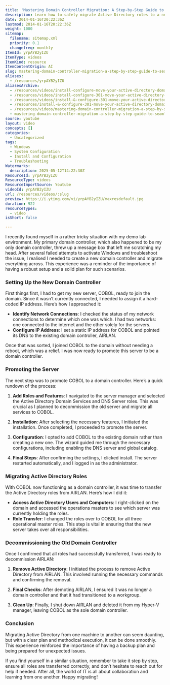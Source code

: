 ```yaml
---
title: 'Mastering Domain Controller Migration: A Step-by-Step Guide to Seamless Active Directory Transfers'
description: Learn how to safely migrate Active Directory roles to a new domain controller, including setup, role transfer, and decommissioning the old server for minimal disruption.
date: 2014-01-16T20:22:36Z
lastmod: 2014-01-16T20:22:36Z
weight: 1000
sitemap:
  filename: sitemap.xml
  priority: 0.1
  changefreq: monthly
ItemId: yrpAYB2yIZU
ItemType: videos
ItemKind: resource
ItemContentOrigin: AI
slug: mastering-domain-controller-migration-a-step-by-step-guide-to-seamless-active-directory-transfers
aliases:
  - /resources/yrpAYB2yIZU
aliasesArchive:
  - /resources/videos/install-configure-move-your-active-directory-domain-to-another-server
  - /resources/videos/install-configure-301-move-your-active-directory-domain-to-another-server
  - /resources/videos/install-&-configure-301-move-your-active-directory-domain-to-another-server
  - /resources/install-&-configure-301-move-your-active-directory-domain-to-another-server
  - /resources/videos/mastering-domain-controller-migration-a-step-by-step-guide-to-seamless-active-directory-transfers
  - mastering-domain-controller-migration-a-step-by-step-guide-to-seamless-active-directory-transfers
source: youtube
layout: video
concepts: []
categories:
  - Uncategorized
tags:
  - Windows
  - System Configuration
  - Install and Configuration
  - Troubleshooting
Watermarks:
  description: 2025-05-12T14:22:30Z
ResourceId: yrpAYB2yIZU
ResourceType: videos
ResourceImportSource: Youtube
videoId: yrpAYB2yIZU
url: /resources/videos/:slug
preview: https://i.ytimg.com/vi/yrpAYB2yIZU/maxresdefault.jpg
duration: 922
resourceTypes:
  - video
isShort: false

---
```

I recently found myself in a rather tricky situation with my demo lab environment. My primary domain controller, which also happened to be my only domain controller, threw up a message box that left me scratching my head. After several failed attempts to activate Windows and troubleshoot the issue, I realised I needed to create a new domain controller and migrate everything across. This experience was a reminder of the importance of having a robust setup and a solid plan for such scenarios.

### Setting Up the New Domain Controller

First things first, I had to get my new server, COBOL, ready to join the domain. Since it wasn’t currently connected, I needed to assign it a hard-coded IP address. Here’s how I approached it:

- **Identify Network Connections**: I checked the status of my network connections to determine which one was which. I had two networks: one connected to the internet and the other solely for the servers.
- **Configure IP Address**: I set a static IP address for COBOL and pointed its DNS to the existing domain controller, AIRLAN.

Once that was sorted, I joined COBOL to the domain without needing a reboot, which was a relief. I was now ready to promote this server to be a domain controller.

### Promoting the Server

The next step was to promote COBOL to a domain controller. Here’s a quick rundown of the process:

1. **Add Roles and Features**: I navigated to the server manager and selected the Active Directory Domain Services and DNS Server roles. This was crucial as I planned to decommission the old server and migrate all services to COBOL.
   
2. **Installation**: After selecting the necessary features, I initiated the installation. Once completed, I proceeded to promote the server.

3. **Configuration**: I opted to add COBOL to the existing domain rather than creating a new one. The wizard guided me through the necessary configurations, including enabling the DNS server and global catalog.

4. **Final Steps**: After confirming the settings, I clicked install. The server restarted automatically, and I logged in as the administrator.

### Migrating Active Directory Roles

With COBOL now functioning as a domain controller, it was time to transfer the Active Directory roles from AIRLAN. Here’s how I did it:

- **Access Active Directory Users and Computers**: I right-clicked on the domain and accessed the operations masters to see which server was currently holding the roles.
- **Role Transfer**: I changed the roles over to COBOL for all three operational master roles. This step is vital in ensuring that the new server takes over all responsibilities.

### Decommissioning the Old Domain Controller

Once I confirmed that all roles had successfully transferred, I was ready to decommission AIRLAN:

1. **Remove Active Directory**: I initiated the process to remove Active Directory from AIRLAN. This involved running the necessary commands and confirming the removal.
   
2. **Final Checks**: After demoting AIRLAN, I ensured it was no longer a domain controller and that it had transitioned to a workgroup.

3. **Clean Up**: Finally, I shut down AIRLAN and deleted it from my Hyper-V manager, leaving COBOL as the sole domain controller.

### Conclusion

Migrating Active Directory from one machine to another can seem daunting, but with a clear plan and methodical execution, it can be done smoothly. This experience reinforced the importance of having a backup plan and being prepared for unexpected issues. 

If you find yourself in a similar situation, remember to take it step by step, ensure all roles are transferred correctly, and don’t hesitate to reach out for help if needed. After all, the world of IT is all about collaboration and learning from one another. Happy migrating!
